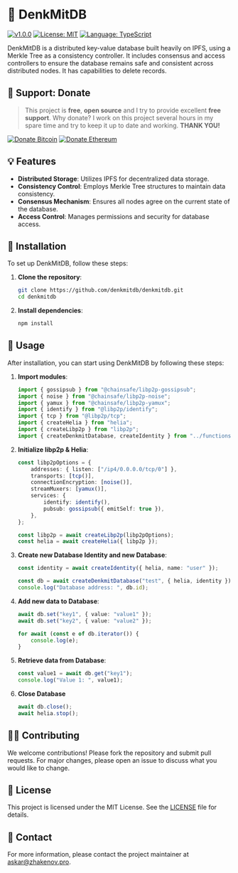 # 🧰 DenkMitDB

<!-- all-shields/header-badges:START -->

[![v1.0.0](https://img.shields.io/badge/version-v1.0.0-lightgray.svg?style=flat&logo=)](https://github.com/denkmitdb/denkmitdb/blob/main/CHANGELOG.md) [![License: MIT](https://img.shields.io/badge/license-MIT-brightgreen.svg?style=flat&logo=license)](https://github.com/ptkdev-boilerplate/node-module-boilerplate/blob/main/LICENSE.md) [![Language: TypeScript](https://img.shields.io/badge/language-typescript-blue.svg?style=flat&logo=typescript)](https://www.typescriptlang.org/)

<!-- all-shields/header-badges:END -->

DenkMitDB is a distributed key-value database built heavily on IPFS, using a Merkle Tree as a consistency controller. It includes consensus and access controllers to ensure the database remains safe and consistent across distributed nodes. It has capabilities to delete records.

## 🎁 Support: Donate

> This project is **free**, **open source** and I try to provide excellent **free support**. Why donate? I work on this project several hours in my spare time and try to keep it up to date and working. **THANK YOU!**

<!-- all-shields/sponsors-badges:START -->

[![Donate Bitcoin](https://img.shields.io/badge/BTC-1MGfAyH2K9Y6RJXmxbr52nwWeG59Xz2Aje-E38B29.svg?style=flat-square&logo=bitcoin)]() [![Donate Ethereum](https://img.shields.io/badge/ETH-1MGfAyH2K9Y6RJXmxbr52nwWeG59Xz2Aje-4E8EE9.svg?style=flat-square&logo=ethereum)]()

<!-- all-shields/sponsors-badges:END -->

## 💡 Features

- **Distributed Storage**: Utilizes IPFS for decentralized data storage.
- **Consistency Control**: Employs Merkle Tree structures to maintain data consistency.
- **Consensus Mechanism**: Ensures all nodes agree on the current state of the database.
- **Access Control**: Manages permissions and security for database access.

## 💾 Installation

To set up DenkMitDB, follow these steps:

1. **Clone the repository**:
    ```bash
    git clone https://github.com/denkmitdb/denkmitdb.git
    cd denkmitdb
    ```

2. **Install dependencies**:
    ```bash
    npm install
    ```

## 🚀 Usage

After installation, you can start using DenkMitDB by following these steps:

1. **Import modules**:
    ```typescript
    import { gossipsub } from "@chainsafe/libp2p-gossipsub";
    import { noise } from "@chainsafe/libp2p-noise";
    import { yamux } from "@chainsafe/libp2p-yamux";
    import { identify } from "@libp2p/identify";
    import { tcp } from "@libp2p/tcp";
    import { createHelia } from "helia";
    import { createLibp2p } from "libp2p";
    import { createDenkmitDatabase, createIdentity } from "../functions";
    ```

2. **Initialize libp2p & Helia**:
    ```typescript
    const libp2pOptions = {
        addresses: { listen: ["/ip4/0.0.0.0/tcp/0"] },
        transports: [tcp()],
        connectionEncryption: [noise()],
        streamMuxers: [yamux()],
        services: {
            identify: identify(),
            pubsub: gossipsub({ emitSelf: true }),
        },
    };

    const libp2p = await createLibp2p(libp2pOptions);
    const helia = await createHelia({ libp2p });
    ```

3. **Create new Database Identity and new Database**:
    ```typescript
    const identity = await createIdentity({ helia, name: "user" });

    const db = await createDenkmitDatabase("test", { helia, identity });
    console.log("Database address: ", db.id);
    ```

4. **Add new data to Database**:
    ```typescript
    await db.set("key1", { value: "value1" });
    await db.set("key2", { value: "value2" });

    for await (const e of db.iterator()) {
        console.log(e);
    }
    ```
5. **Retrieve data from Database**:
    ```typescript
    const value1 = await db.get("key1");
    console.log("Value 1: ", value1);
    ```
6. **Close Database**
    ```typescript
    await db.close();
    await helia.stop();
    ```

## 👨‍💻 Contributing

We welcome contributions! Please fork the repository and submit pull requests. For major changes, please open an issue to discuss what you would like to change.

## 💫 License

This project is licensed under the MIT License. See the [LICENSE](LICENSE) file for details.

## 🦄 Contact

For more information, please contact the project maintainer at [askar@zhakenov.pro](mailto:askar@zhakenov.pro).
